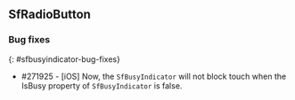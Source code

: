 ## SfRadioButton

### Bug fixes
{: #sfbusyindicator-bug-fixes}

* \#271925 - [iOS] Now, the `SfBusyIndicator` will not block touch when the IsBusy property of `SfBusyIndicator` is false.